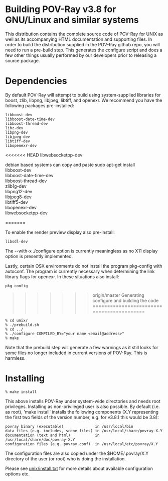 Building POV-Ray v3.8 for GNU/Linux and similar systems
=======================================================

This distribution contains the complete source code of POV-Ray for UNIX
as well as its accompanying HTML documentation and supporting files. In
order to build the distribution supplied in the POV-Ray github repo, you
will need to run a pre-build step. This generates the configure script
and does a few other things usually performed by our developers prior to
releasing a source package.

Dependencies
============

By default POV-Ray will attempt to build using system-supplied libraries for
boost, zlib, libpng, libjpeg, libtiff, and openexr. We recommend you have the
following packages pre-installed:

    libboost-dev
    libboost-date-time-dev
    libboost-thread-dev
    libz-dev
    libpng-dev
    libjpeg-dev
    libtiff-dev
    libopenexr-dev
<<<<<<< HEAD
    libwebsocketpp-dev

debian based systems can copy and paste
	sudo apt-get install \
		libboost-dev \
		libboost-date-time-dev \
		libboost-thread-dev \
		zlib1g-dev \
		libpng12-dev \
		libjpeg8-dev \
		libtiff5-dev \
		libopenexr-dev \
		libwebsocketpp-dev
    
=======

To enable the render preview display also pre-install:

    libsdl-dev

The --with-x ./configure option is currently meaningless as no X11
display option is presently implemented.

Lastly, certain OSX environments do not install the program pkg-config
with autoconf. The program is currently necessary when determining the
link library flags for openexr. In these situations also install:

    pkg-config


>>>>>>> origin/master
Generating configure and building the code
==========================================

    % cd unix/
    % ./prebuild.sh
    % cd ../
    % ./configure COMPILED_BY="your name <email@address>"
    % make

Note that the prebuild step will generate a few warnings as it still looks
for some files no longer included in current versions of POV-Ray. This is harmless.

Installing
==========

    % make install

This above installs POV-Ray under system-wide directories and needs root privileges.
Installing as non-privileged user is also possible. By default (i.e. as root), 'make
install' installs the following components (X.Y representing the first two fields of
the version number, e.g. for v3.8.1 this would be 3.8):

    povray binary (executable)              in /usr/local/bin
    data files (e.g. includes, scene files) in /usr/local/share/povray-X.Y
    documentation (text and html)           in /usr/local/share/doc/povray-X.Y
    configuration files (e.g. povray.conf)  in /usr/local/etc/povray/X.Y

The configuration files are also copied under the $HOME/.povray/X.Y directory
of the user (or root) who is doing the installation.

Please see [unix/install.txt](install.txt) for more details about available
configuration options etc.
